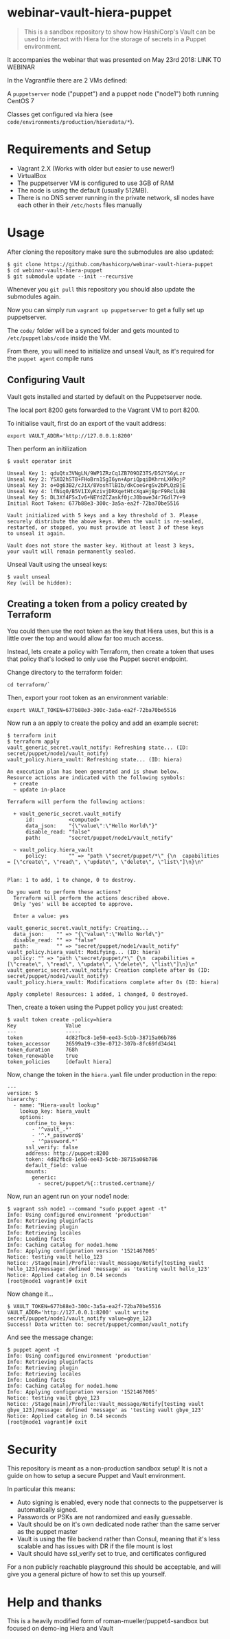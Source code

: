 # webinar-vault-hiera-puppet

> This is a sandbox repository to show how HashiCorp's Vault can be used to interact with Hiera for the storage of secrets in a Puppet environment.

It accompanies the webinar that was presented on May 23rd 2018: LINK TO WEBINAR

In the Vagrantfile there are 2 VMs defined:

A `puppetserver` node ("puppet") and a puppet node ("node1") both running CentOS 7

Classes get configured via hiera (see `code/environments/production/hieradata/*`).

# Requirements and Setup

* Vagrant 2.X (Works with older but easier to use newer!)
* VirtualBox
* The puppetserver VM is configured to use 3GB of RAM
* The node is using the default (usually 512MB).
* There is no DNS server running in the private network, sll nodes have each other in their `/etc/hosts` files manually

# Usage

After cloning the repository make sure the submodules are also updated:

```
$ git clone https://github.com/hashicorp/webinar-vault-hiera-puppet
$ cd webinar-vault-hiera-puppet
$ git submodule update --init --recursive
```

Whenever you `git pull` this repository you should also update the submodules again.

Now you can simply run `vagrant up puppetserver` to get a fully set up puppetserver.

The `code/` folder will be a synced folder and gets mounted to `/etc/puppetlabs/code` inside the VM.

From there, you will need to initialize and unseal Vault, as it's required for the `puppet agent` compile runs

## Configuring Vault

Vault gets installed and started by default on the Puppetserver node.

The local port 8200 gets forwarded to the Vagrant VM to port 8200.

To initialise vault, first do an export of the vault address:

```
export VAULT_ADDR='http://127.0.0.1:8200'
```

Then perform an initilization

```
$ vault operator init

Unseal Key 1: qduQtx3VNgLN/9WP1ZRzCq1ZB709DZ3TS/D52YS6yLzr
Unseal Key 2: YSXO2hST8+FHoBrn1SgI6yn+ApriQpqiDKhrnLXH9ojP
Unseal Key 3: o+Og63B2/cJiX/8VoshTlBIb/dkCoeGrgSv2bPLQzBjE
Unseal Key 4: lfNiq0/B5V1IXyKzivjDRXqetHtcXqaHj8prF9RclL08
Unseal Key 5: DL3Xf4FSxIv6+NEYdZCZaskf0jcJ0bowe34r7Gdl7Y+9
Initial Root Token: 677b88e3-300c-3a5a-ea2f-72ba70be5516

Vault initialized with 5 keys and a key threshold of 3. Please
securely distribute the above keys. When the vault is re-sealed,
restarted, or stopped, you must provide at least 3 of these keys
to unseal it again.

Vault does not store the master key. Without at least 3 keys,
your vault will remain permanently sealed.
```

Unseal Vault using the unseal keys:

```
$ vault unseal
Key (will be hidden):
```

## Creating a token from a policy created by Terraform

You could then use the root token as the key that Hiera uses, but this is a little over the top and would allow far too much access.

Instead, lets create a policy with Terraform, then create a token that uses that policy that's locked to only use the Puppet secret endpoint.

Change directory to the terraform folder:

```
cd terraform/`
```

Then, export your root token as an environment variable:

```
export VAULT_TOKEN=677b88e3-300c-3a5a-ea2f-72ba70be5516
```

Now run a an apply to create the policy and add an example secret:

```
$ terraform init
$ terraform apply
vault_generic_secret.vault_notify: Refreshing state... (ID: secret/puppet/node1/vault_notify)
vault_policy.hiera_vault: Refreshing state... (ID: hiera)

An execution plan has been generated and is shown below.
Resource actions are indicated with the following symbols:
  + create
  ~ update in-place

Terraform will perform the following actions:

  + vault_generic_secret.vault_notify
      id:           <computed>
      data_json:    "{\"value\":\"Hello World\"}"
      disable_read: "false"
      path:         "secret/puppet/node1/vault_notify"

  ~ vault_policy.hiera_vault
      policy:       "" => "path \"secret/puppet/*\" {\n  capabilities = [\"create\", \"read\", \"update\", \"delete\", \"list\"]\n}\n"


Plan: 1 to add, 1 to change, 0 to destroy.

Do you want to perform these actions?
  Terraform will perform the actions described above.
  Only 'yes' will be accepted to approve.

  Enter a value: yes

vault_generic_secret.vault_notify: Creating...
  data_json:    "" => "{\"value\":\"Hello World\"}"
  disable_read: "" => "false"
  path:         "" => "secret/puppet/node1/vault_notify"
vault_policy.hiera_vault: Modifying... (ID: hiera)
  policy: "" => "path \"secret/puppet/*\" {\n  capabilities = [\"create\", \"read\", \"update\", \"delete\", \"list\"]\n}\n"
vault_generic_secret.vault_notify: Creation complete after 0s (ID: secret/puppet/node1/vault_notify)
vault_policy.hiera_vault: Modifications complete after 0s (ID: hiera)

Apply complete! Resources: 1 added, 1 changed, 0 destroyed.
```

Then, create a token using the Puppet policy you just created:

```
$ vault token create -policy=hiera
Key                Value
---                -----
token              4d82fbc8-1e50-ee43-5cbb-38715a06b786
token_accessor     26599a19-c39e-0712-307b-8fc69fd34d41
token_duration     768h
token_renewable    true
token_policies     [default hiera]
```

Now, change the token in the `hiera.yaml` file under production in the repo:

```
---
version: 5
hierarchy:
  - name: "Hiera-vault lookup"
    lookup_key: hiera_vault
    options:
      confine_to_keys:
        - '^vault_.*'
        - '^.*_password$'
        - '^password.*'
      ssl_verify: false
      address: http://puppet:8200
      token: 4d82fbc8-1e50-ee43-5cbb-38715a06b786
      default_field: value
      mounts:
        generic:
          - secret/puppet/%{::trusted.certname}/

```

Now, run an agent run on your node1 node:

```
$ vagrant ssh node1 --command "sudo puppet agent -t"
Info: Using configured environment 'production'
Info: Retrieving pluginfacts
Info: Retrieving plugin
Info: Retrieving locales
Info: Loading facts
Info: Caching catalog for node1.home
Info: Applying configuration version '1521467005'
Notice: testing vault hello_123
Notice: /Stage[main]/Profile::Vault_message/Notify[testing vault hello_123]/message: defined 'message' as 'testing vault hello_123'
Notice: Applied catalog in 0.14 seconds
[root@node1 vagrant]# exit
```

Now change it...

```
$ VAULT_TOKEN=677b88e3-300c-3a5a-ea2f-72ba70be5516 VAULT_ADDR='http://127.0.0.1:8200' vault write secret/puppet/node1/vault_notify value=gbye_123
Success! Data written to: secret/puppet/common/vault_notify
```

And see the message change:

```
$ puppet agent -t
Info: Using configured environment 'production'
Info: Retrieving pluginfacts
Info: Retrieving plugin
Info: Retrieving locales
Info: Loading facts
Info: Caching catalog for node1.home
Info: Applying configuration version '1521467005'
Notice: testing vault gbye_123
Notice: /Stage[main]/Profile::Vault_message/Notify[testing vault gbye_123]/message: defined 'message' as 'testing vault gbye_123'
Notice: Applied catalog in 0.14 seconds
[root@node1 vagrant]# exit
```

# Security

This repository is meant as a non-production sandbox setup!
It is not a guide on how to setup a secure Puppet and Vault environment.

In particular this means:

* Auto signing is enabled, every node that connects to the puppetserver is automatically signed.
* Passwords or PSKs are not randomized and easily guessable.
* Vault should be on it's own dedicated node rather than the same server as the puppet master
* Vault is using the file backend rather than Consul, meaning that it's less scalable and has issues with DR if the file mount is lost
* Vault should have ssl_verify set to true, and certificates configured

For a non publicly reachable playground this should be acceptable, and will give you a general picture of how to set this up yourself.

# Help and thanks

This is a heavily modified form of roman-mueller/puppet4-sandbox but focused on demo-ing Hiera and Vault
